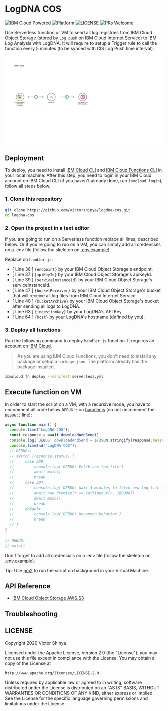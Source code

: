 # LogDNA COS

[![IBM Cloud Powered](https://img.shields.io/badge/IBM%20Cloud-powered-blue.svg)](https://cloud.ibm.com)
[![Platform](https://img.shields.io/badge/platform-nodejs-lightgrey.svg?style=flat)](https://developer.ibm.com/technologies/node-js/)
[![LICENSE](https://img.shields.io/badge/license-Apache--2.0-blue.svg)](https://github.com/victorshinya/logdna-cos/blob/master/LICENSE)
[![PRs Welcome](https://img.shields.io/badge/PRs-welcome-brightgreen.svg)](https://github.com/victorshinya/logdna-cos/pulls)

Use Serverless function or VM to send all log registries from IBM Cloud Object Storage (stored by `Log push` on IBM Cloud Internet Service) to IBM Log Analysis with LogDNA. It will require to setup a Trigger rule to call the function every 5 minutes (to be synced with CIS Log Push time interval).

![Architecture Design](doc/source/images/architecture.jpg)

## Deployment

To deploy, you need to install [IBM Cloud CLI](https://cloud.ibm.com/docs/cli/reference/ibmcloud/download_cli.html#install_use) and [IBM Cloud Functions CLI](https://cloud.ibm.com/openwhisk/learn/cli) in your local machine. After this step, you need to login in your IBM Cloud account on IBM Cloud CLI (if you haven't already done, run `ibmcloud login`), follow all steps below.

### 1. Clone this repository

```sh
git clone https://github.com/victorshinya/logdna-cos.git
cd logdna-cos
```

### 2. Open the project in a text editor

If you are going to run on a Serverless function replace all lines, described below.
Or if you're going to run on a VM, you can simply add all credencials on a .env file (follow the skeleton on [.env.example](.env.example)).

Replace on `handler.js`:

- [ Line 36 ] `{endpoint}` by your IBM Cloud Object Storage's endpoint.
- [ Line 37 ] `{apiKeyId}` by your IBM Cloud Object Storage's apiKeyId.
- [ Line 39 ] `{serviceInstanceId}` by your IBM Cloud Object Storage's serviceInstanceId.
- [ Line 47 ] `{bucketReceiver}` by your IBM Cloud Object Storage's bucket that will receive all log files from IBM Cloud Internet Service.
- [ Line 48 ] `{bucketArchive}` by your IBM Cloud Object Storage's bucket after sending all logs to LogDNA.
- [ Line 63 ] `{ingestionKey}` by your LogDNA's API Key.
- [ Line 64 ] `{host}` by your LogDNA's hostname (defined by you).

### 3. Deploy all functions

Run the following command to deploy `handler.js` function. It requires an account on [IBM Cloud](https://cloud.ibm.com).

> As you are using IBM Cloud Functions, you don't need to install any package or setup a `package.json`. The platform already has the package installed.

```sh
ibmcloud fn deploy --manifest serverless.yml
```

## Execute function on VM

In order to start the script on a VM, with a recursive mode, you have to uncomment all code below `DEBUG::` on [handler.js](handler.js) (do not uncomment the `DEBUG::` line):

```js
async function main() {
  console.time("LogDNA-COS");
  const response = await downloadAndSend();
  console.log(`DEBUG: downloadAndSend = ${JSON.stringify(response.message)}`);
  console.timeEnd("LogDNA-COS");
  // DEBUG::
  // switch (response.status) {
  //     case 200:
  //         console.log(`DEBUG: Fetch new log file`)
  //         await main()
  //         break
  //     case 204:
  //         console.log(`DEBUG: Wait 3 minutes to fetch new log file on COS Bucket`)
  //         await new Promise(r => setTimeout(r, 180000))
  //         await main()
  //         break
  //     default:
  //         console.log(`DEBUG: Uncommon behavior`)
  //         break
  // }
}

// DEBUG::
// main()
```

Don't forget to add all credencials on a .env file (follow the skeleton on [.env.example](.env.example)).

Tip: Use [pm2](https://www.npmjs.com/package/pm2) to run the script on background in your Virtual Machine.

## API Reference

- [IBM Cloud Object Storage AWS.S3](https://ibm.github.io/ibm-cos-sdk-js/AWS/S3.html)

## Troubleshooting

## LICENSE

Copyright 2020 Victor Shinya

Licensed under the Apache License, Version 2.0 (the "License");
you may not use this file except in compliance with the License.
You may obtain a copy of the License at

    http://www.apache.org/licenses/LICENSE-2.0

Unless required by applicable law or agreed to in writing, software
distributed under the License is distributed on an "AS IS" BASIS,
WITHOUT WARRANTIES OR CONDITIONS OF ANY KIND, either express or implied.
See the License for the specific language governing permissions and
limitations under the License.

